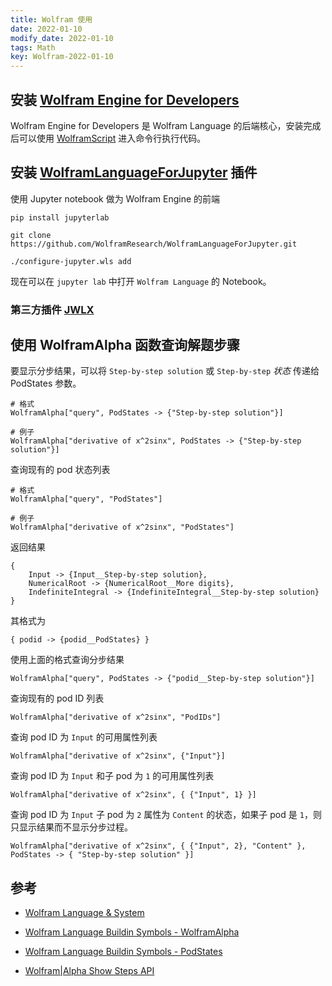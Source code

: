 ```yaml
---
title: Wolfram 使用
date: 2022-01-10
modify_date: 2022-01-10
tags: Math
key: Wolfram-2022-01-10
---
```


## 安装 [Wolfram Engine for Developers](https://www.wolfram.com/engine/)

Wolfram Engine for Developers 是 Wolfram Language 的后端核心，安装完成后可以使用 [WolframScript](https://www.wolfram.com/wolframscript/) 进入命令行执行代码。

## 安装 [ WolframLanguageForJupyter](https://github.com/WolframResearch/WolframLanguageForJupyter) 插件

使用 Jupyter notebook 做为 Wolfram Engine 的前端

```shell
pip install jupyterlab

git clone https://github.com/WolframResearch/WolframLanguageForJupyter.git

./configure-jupyter.wls add
```

现在可以在 `jupyter lab` 中打开 `Wolfram Language` 的 Notebook。

<!--more-->

### 第三方插件 [JWLX](https://github.com/Ludwiggle/JWLX)

## 使用 WolframAlpha 函数查询解题步骤

要显示分步结果，可以将 `Step-by-step solution` 或 `Step-by-step` *状态* 传递给 PodStates 参数。

```shell
# 格式
WolframAlpha["query", PodStates -> {"Step-by-step solution"}]

# 例子
WolframAlpha["derivative of x^2sinx", PodStates -> {"Step-by-step solution"}]
```

查询现有的 pod 状态列表

```shell
# 格式
WolframAlpha["query", "PodStates"]

# 例子
WolframAlpha["derivative of x^2sinx", "PodStates"]
```

返回结果

```text
{
    Input -> {Input__Step-by-step solution},
    NumericalRoot -> {NumericalRoot__More digits},
    IndefiniteIntegral -> {IndefiniteIntegral__Step-by-step solution}
}
```

其格式为

```text
{ podid -> {podid__PodStates} }
```

使用上面的格式查询分步结果

```shell
WolframAlpha["query", PodStates -> {"podid__Step-by-step solution"}]
```

查询现有的 pod ID 列表

```shell
WolframAlpha["derivative of x^2sinx", "PodIDs"]
```

查询 pod ID 为 `Input` 的可用属性列表

```shell
WolframAlpha["derivative of x^2sinx", {"Input"}]
```

查询 pod ID 为 `Input` 和子 pod 为 `1` 的可用属性列表

```shell
WolframAlpha["derivative of x^2sinx", { {"Input", 1} }]
```

查询 pod ID 为 `Input` 子 pod 为 `2` 属性为 `Content` 的状态，如果子 pod 是 `1`，则只显示结果而不显示分步过程。

```shell
WolframAlpha["derivative of x^2sinx", { {"Input", 2}, "Content" }, PodStates -> { "Step-by-step solution" }]
```

## 参考

- [Wolfram Language & System](https://reference.wolfram.com/language/)

- [Wolfram Language Buildin Symbols - WolframAlpha](https://reference.wolfram.com/language/ref/WolframAlpha.html.zh)

- [Wolfram Language Buildin Symbols - PodStates](https://reference.wolfram.com/language/ref/PodStates.html.zh)

- [Wolfram|Alpha Show Steps API](https://products.wolframalpha.com/show-steps-api/documentation/)
